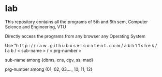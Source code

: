 # lab

This repository contains all the programs of 5th and 6th sem, Computer Science and Engineering, VTU

Directly access the programs from any browser any Operating System

Use "h t t p : / / r a w . g i t h u b u s e r c o n t e n t . c o m / a b h 1 1 s h e k / l a b / < sub-name > / < prg-number >
  
  sub-name among {dbms, cns, cgv, ss, mad}
  
  prg-number among {01, 02, 03...., 10, 11, 12} 
